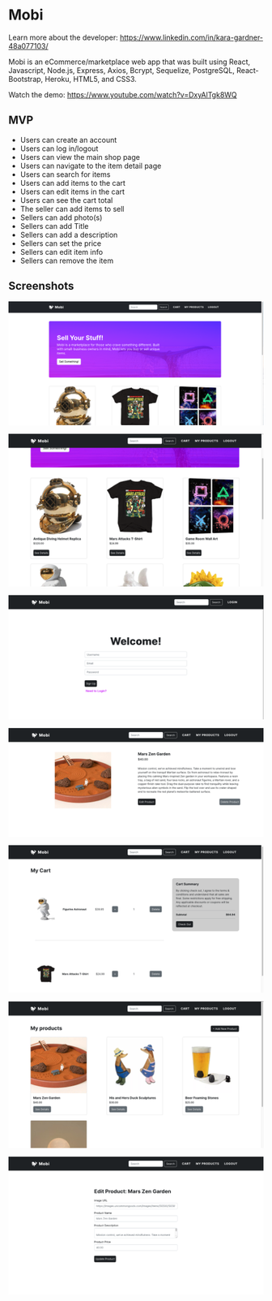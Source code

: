 # Mobi

Learn more about the developer: https://www.linkedin.com/in/kara-gardner-48a077103/

Mobi is an eCommerce/marketplace web app that was built using React, Javascript, Node.js, Express, Axios, Bcrypt, Sequelize,  PostgreSQL, React-Bootstrap, Heroku, HTML5, and CSS3.

Watch the demo: https://www.youtube.com/watch?v=DxyAlTgk8WQ

## MVP
* Users can create an account 
* Users can log in/logout
* Users can view the main shop page
* Users can navigate to the item detail page
* Users can search for items
* Users can add items to the cart
* Users can edit items in the cart
* Users can see the cart total
* The seller can add items to sell 
* Sellers can add photo(s)
* Sellers can add Title
* Sellers can add a description
* Sellers can set the price
* Sellers can edit item info
* Sellers can remove the item

## Screenshots

![Home](/src/assets/Home.png)

![Home 2](/src/assets/Home2.png)

![Register/Login](/src/assets/Register.png)

![Product Details](/src/assets/ProductDetails.png)

![Cart](/src/assets/Cart.png)

![User's Products](/src/assets/UsersProducts.png)

![Edit Product](/src/assets/EditProduct.png)



